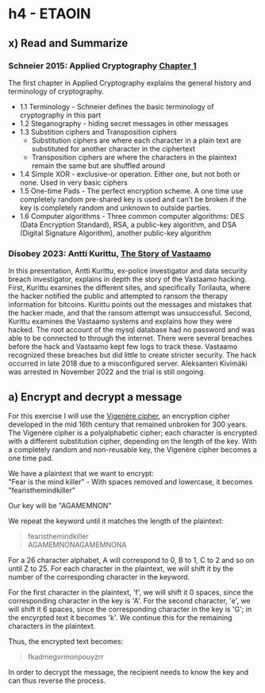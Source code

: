 # h4 - ETAOIN
## x) Read and Summarize
### Schneier 2015: Applied Cryptography [Chapter 1](https://learning.oreilly.com/library/view/applied-cryptography-protocols/9781119096726/08_chap01.html#chap01-sec006)
The first chapter in Applied Cryptography explains the general history and terminology of cryptography.
-  1.1 Terminology - Schneier defines the basic terminology of cryptography in this part
-  1.2 Steganography - hiding secret messages in other messages
-  1.3 Substition ciphers and Transposition ciphers
   - Substitution ciphers are where each character in a plain text are substituted for another character in the ciphertext
   - Transposition ciphers are where the characters in the plaintext remain the same but are shuffled around
-  1.4 Simple XOR - exclusive-or operation.  Either one, but not both or none.  Used in very basic ciphers
-  1.5 One-time Pads - The perfect encryption scheme.  A one time use completely random pre-shared key is used and can't be broken if the key is completely random and unknown to outside parties.
-  1.6 Computer algorithms - Three common computer algorithms: DES (Data Encryption Standard), RSA, a public-key algorithm, and DSA (Digital Signature Algorithm), another public-key algorithm

### Disobey 2023: Antti Kurittu, [The Story of Vastaamo](https://www.youtube.com/watch?v=9T8pJ5SdwOs&t=975s)
In this presentation, Antti Kurittu, ex-police investigator and data security breach investigator, explains in depth the story of the Vastaamo hacking.  First, Kurittu examines the different sites, and specifically Torilauta, where the hacker notified the public and attempted to ransom the therapy information for bitcoins.  Kurittu points out the messages and mistakes that the hacker made, and that the ransom attempt was unsuccessful.  Second, Kurittu examines the Vastaamo systems and explains how they were hacked.  The root account of the mysql database had no password and was able to be connected to through the internet.  There were several breaches before the hack and Vastaamo kept few logs to track these.  Vastaamo recognized these breaches but did little to create stricter security.  The hack occurred in late 2018 due to a misconfigured server.  Aleksanteri Kivimäki was arrested in November 2022 and the trial is still ongoing.

## a) Encrypt and decrypt a message
For this exercise I will use the [Vigenère cipher](https://en.wikipedia.org/wiki/Vigen%C3%A8re_cipher), an encryption cipher developed in the mid 16th century that remained unbroken for 300 years.  The Vigenère cipher is a polyalphabetic cipher; each character is encrypted with a different substitution cipher, depending on the length of the key.  With a completely random and non-reusable key, the Vigenère cipher becomes a one time pad.

We have a plaintext that we want to encrypt:  
"Fear is the mind killer" - With spaces removed and lowercase, it becomes "fearisthemindkiller" 

Our key will be "AGAMEMNON"  

We repeat the keyword until it matches the length of the plaintext:  
>fearisthemindkiller  
>AGAMEMNONAGAMEMNONA  

For a 26 character alphabet, A will correspond to 0, B to 1, C to 2 and so on until Z to 25.  For each character in the plaintext, we will shift it by the number of the corresponding character in the keyword.  

For the first character in the plaintext, 'f', we will shift it 0 spaces, since the corresponding character in the key is 'A'.  For the second character, 'e', we will shift it 6 spaces, since the corresponding character in the key is 'G'; in the encyrpted text it becomes 'k'.  We continue this for the remaining characters in the plaintext.  

Thus, the encrypted text becomes:  
>fkadmegvrmonpouyzrr

In order to decrypt the message, the recipient needs to know the key and can thus reverse the process.
